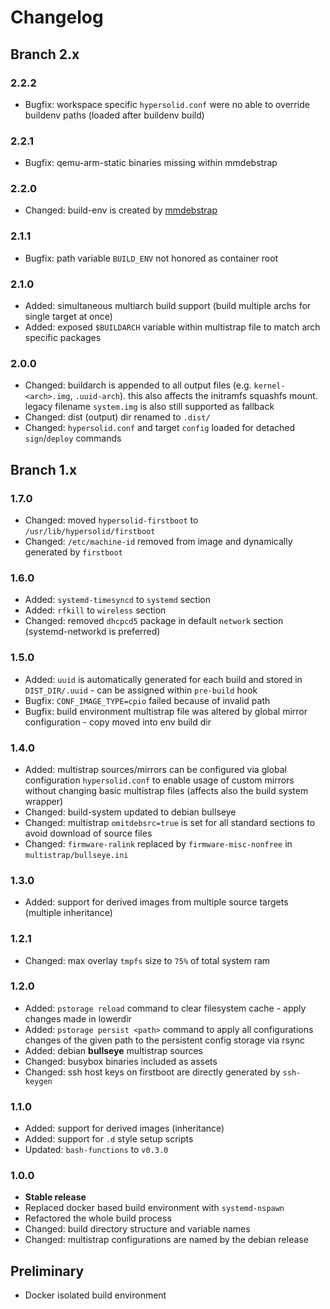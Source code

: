 Changelog
============================

Branch 2.x
---------------------------

### 2.2.2 ###

* Bugfix: workspace specific `hypersolid.conf` were no able to override buildenv paths (loaded after buildenv build)

### 2.2.1 ###

* Bugfix: qemu-arm-static binaries missing within mmdebstrap

### 2.2.0 ###

* Changed: build-env is created by [mmdebstrap](https://manpages.debian.org/testing/mmdebstrap/mmdebstrap.1.en.html)

### 2.1.1 ###

* Bugfix: path variable `BUILD_ENV` not honored as container root

### 2.1.0 ###

* Added: simultaneous multiarch build support (build multiple archs for single target at once)
* Added: exposed `$BUILDARCH` variable within multistrap file to match arch specific packages

### 2.0.0 ###

* Changed: buildarch is appended to all output files (e.g. `kernel-<arch>.img`, `.uuid-arch`). this also affects the initramfs squashfs mount. legacy filename `system.img` is also still supported as fallback
* Changed: dist (output) dir renamed to `.dist/`
* Changed: `hypersolid.conf` and target `config` loaded for detached `sign`/`deploy` commands

Branch 1.x
---------------------------

### 1.7.0 ###

* Changed: moved `hypersolid-firstboot` to `/usr/lib/hypersolid/firstboot`
* Changed: `/etc/machine-id` removed from image and dynamically generated by `firstboot`

### 1.6.0 ###

* Added: `systemd-timesyncd` to `systemd` section
* Added: `rfkill` to `wireless` section
* Changed: removed `dhcpcd5` package in default `network` section (systemd-networkd is preferred)

### 1.5.0 ###

* Added: `uuid` is automatically generated for each build and stored in `DIST_DIR/.uuid` - can be assigned within `pre-build` hook
* Bugfix: `CONF_IMAGE_TYPE=cpio` failed because of invalid path
* Bugfix: build environment multistrap file was altered by global mirror configuration - copy moved into env build dir

### 1.4.0 ###

* Added: multistrap sources/mirrors can be configured via global configuration `hypersolid.conf` to enable usage of custom mirrors without changing basic multistrap files (affects also the build system wrapper)
* Changed: build-system updated to debian bullseye
* Changed: multistrap `omitdebsrc=true` is set for all standard sections to avoid download of source files
* Changed: `firmware-ralink` replaced by `firmware-misc-nonfree` in `multistrap/bullseye.ini`

### 1.3.0 ###

* Added: support for derived images from multiple source targets (multiple inheritance)

### 1.2.1 ###

* Changed: max overlay `tmpfs` size to `75%` of total system ram

### 1.2.0 ###

* Added: `pstorage reload` command to clear filesystem cache - apply changes made in lowerdir
* Added: `pstorage persist <path>` command to apply all configurations changes of the given path to the persistent config storage via rsync
* Added: debian **bullseye** multistrap sources
* Changed: busybox binaries included as assets
* Changed: ssh host keys on firstboot are directly generated by `ssh-keygen`

### 1.1.0 ###

* Added: support for derived images (inheritance)
* Added: support for `.d` style setup scripts
* Updated: `bash-functions` to `v0.3.0`

### 1.0.0 ###

* **Stable release**
* Replaced docker based build environment with `systemd-nspawn`
* Refactored the whole build process
* Changed: build directory structure and variable names
* Changed: multistrap configurations are named by the debian release

Preliminary
---------------------------

* Docker isolated build environment